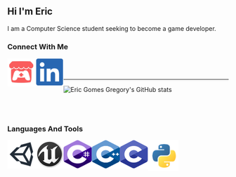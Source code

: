 ## Hi I'm Eric
I am  a Computer Science student seeking to become a game developer.

### Connect With Me
[<img align="left" width="64px" height="64px" src="images/icons/itchio.png"/>][itchio]
[<img align="left" width="64px" height="64px" src="images/icons/linkedin.png"/>][linkedin]


<br />
<br />

___
![Eric Gomes Gregory's GitHub stats][userstats]

<br />
<br />

### Languages And Tools
<img align="left" width="64px" height="64px" src="images/icons/unity.png"/>
<img align="left" width="64px" height="64px" src="images/icons/unreal.png"/>
<img align="left" width="64px" height="64px" src="images/icons/csharp.svg"/>
<img align="left" width="64px" height="64px" src="images/icons/cpp.svg"/>
<img align="left" width="64px" height="64px" src="images/icons/c.svg"/>
<img align="left" width="70px" height="70px" src="images/icons/python.png"/>

<!-- Links to social medias -->
[itchio]: https://ericgomes.itch.io/
[linkedin]: https://www.linkedin.com/in/eric-gregory-16a502183/

<!-- Links to github stats -->
[userstats]: https://github-readme-stats.vercel.app/api?username=EricGomesGregory&show_icons=true&bg_color=#1C00ff00&hide_border=true